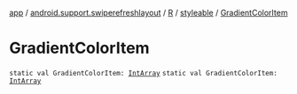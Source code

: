 [app](../../../index.md) / [android.support.swiperefreshlayout](../../index.md) / [R](../index.md) / [styleable](index.md) / [GradientColorItem](./-gradient-color-item.md)

# GradientColorItem

`static val GradientColorItem: `[`IntArray`](https://kotlinlang.org/api/latest/jvm/stdlib/kotlin/-int-array/index.html)
`static val GradientColorItem: `[`IntArray`](https://kotlinlang.org/api/latest/jvm/stdlib/kotlin/-int-array/index.html)